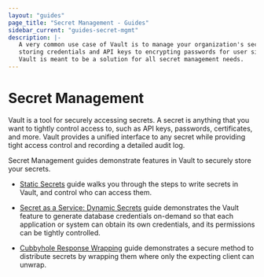 ```yaml
---
layout: "guides"
page_title: "Secret Management - Guides"
sidebar_current: "guides-secret-mgmt"
description: |-
   A very common use case of Vault is to manage your organization's secrets from
   storing credentials and API keys to encrypting passwords for user signups.
   Vault is meant to be a solution for all secret management needs.
---
```


# Secret Management

Vault is a tool for securely accessing secrets. A secret is anything that you
want to tightly control access to, such as API keys, passwords, certificates,
and more. Vault provides a unified interface to any secret while providing
tight access control and recording a detailed audit log.

Secret Management guides demonstrate features in Vault to securely store your
secrets.

- [Static Secrets](/guides/secret-mgmt/static-secrets.html) guide walks you
through the steps to write secrets in Vault, and control who can access them.

- [Secret as a Service: Dynamic Secrets](/guides/secret-mgmt/dynamic-secrets.html)
 guide demonstrates the Vault feature to generate database credentials
 on-demand so that each application or system can obtain its own credentials,
 and its permissions can be tightly controlled.

- [Cubbyhole Response Wrapping](/guides/secret-mgmt/cubbyhole.html) guide
demonstrates a secure method to distribute secrets by wrapping them where only
the expecting client can unwrap.
